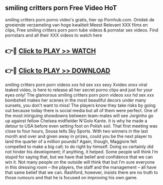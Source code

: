 ## smiling critters porn Free Video HoT 

smiling critters porn porno video's gratis, hier op Pornhub.com. Ontdek de groeiende verzameling van hoge kwaliteit Meest Relevant XXX films en clips,
Free smiling critters porn porn tube videos & pornstar sex videos. Find pornstars and all their XXX videos to watch here


## 👉🔴 [Click to PLAY >> WATCH](http://us.freeplayer.one?title=smiling_critters_porn&ref=16D)

## 👉🔴 [Click to PLAY >> DOWNLOAD](http://us.freeplayer.one?title=smiling_critters_porn&ref=16D)


smiling critters porn porn videos xxx hd sex xxx sexy Xvideo xnxx viral leaked video, is here to release all her secret porno clips and just for your eyes only! The glamorous smiling critters porn porn videos xxx hd sex xxx bombshell makes her scenes in the most beautiful decors under many sunsets, you don't want to miss! The players know they take risks by going out because today there is social media but all of them were perfect. One of the most intriguing showdowns between team-mates will see Jorginho go up against fellow Chelsea midfielder N'Golo Kante. It is why he made a detour to USA before even setting foot on Polish soil. That first meeting was close to four hours, Sousa tells Sky Sports. With two winners in the last month and over and given away in prizes, could you be the next player to land the quarter of a million pounds? Again, though, Maggiore felt compelled to make a big call; to do right by himself. Doing so certainly did not hinder his development; if anything, it helped. Some people will think I’m stupid for saying that, but we have that belief and confidence that we can win it. Not many people on the outside will think that but I’m sure everyone in this dressing room – the players, the staff and the management – all have that same belief that we can. Rashford, however, insists there are no truth to those rumours and that he is focused on improving his own game.